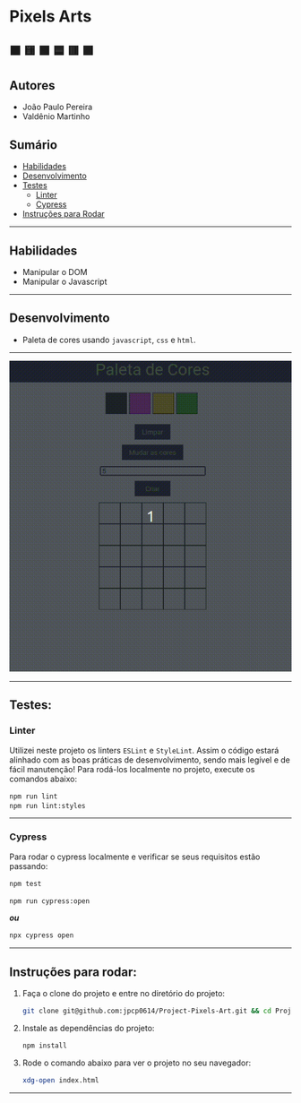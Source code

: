 # Pixels Arts

## :black_large_square: :yellow_square: :green_square: :blue_square: :red_square: :purple_square:

## Autores
- João Paulo Pereira
- Valdênio Martinho

## Sumário

- [Habilidades](#habilidades)
- [Desenvolvimento](#desenvolvimento)
- [Testes](#testes)
  - [Linter](#linter)
  - [Cypress](#cypress)
- [Instruções para Rodar](#instuções-para-rodar)

---

## Habilidades

- Manipular o DOM
- Manipular o Javascript
---

## Desenvolvimento

- Paleta de cores usando `javascript`, `css` e `html`.

---

![exemplo de arte com pixels](./pixels.gif)

---
## Testes:

### Linter

Utilizei neste projeto os linters `ESLint` e `StyleLint`.
Assim o código estará alinhado com as boas práticas de desenvolvimento, sendo mais legível
e de fácil manutenção! Para rodá-los localmente no projeto, execute os comandos abaixo:

```bash
npm run lint
npm run lint:styles
```
---

### Cypress

Para rodar o cypress localmente e verificar se seus requisitos estão passando:

```bash
npm test
```

```bash
npm run cypress:open
```

***ou***

```bash
npx cypress open
```
---
## Instruções para rodar:

1. Faça o clone do projeto e entre no diretório do projeto:
	```bash
	git clone git@github.com:jpcp0614/Project-Pixels-Art.git && cd Project-Pixels-Art
	```

2. Instale as dependências do projeto:
	```bash
	npm install
	```

3. Rode o comando abaixo para ver o projeto no seu navegador:
	```bash
	xdg-open index.html
	```
---
